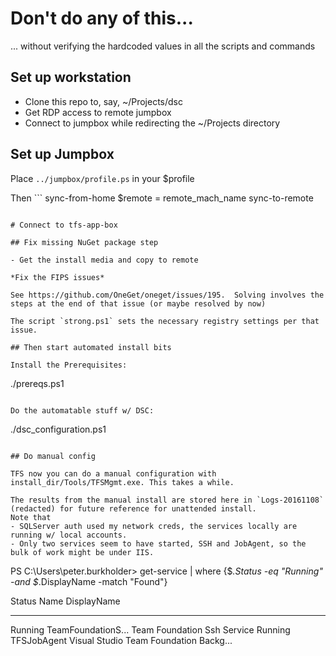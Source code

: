 # Don't do any of this...

... without verifying the hardcoded values in all the scripts and commands

## Set up workstation

- Clone this repo to, say, ~/Projects/dsc
- Get RDP access to remote jumpbox
- Connect to jumpbox while redirecting the ~/Projects directory

## Set up Jumpbox

Place `../jumpbox/profile.ps` in your $profile

Then ```
sync-from-home
$remote = remote_mach_name
sync-to-remote
```

# Connect to tfs-app-box

## Fix missing NuGet package step

- Get the install media and copy to remote

*Fix the FIPS issues*

See https://github.com/OneGet/oneget/issues/195.  Solving involves the
steps at the end of that issue (or maybe resolved by now)

The script `strong.ps1` sets the necessary registry settings per that issue.

## Then start automated install bits

Install the Prerequisites:

```
./prereqs.ps1
```

Do the automatable stuff w/ DSC:

```
./dsc_configuration.ps1
```

## Do manual config

TFS now you can do a manual configuration with install_dir/Tools/TFSMgmt.exe. This takes a while.

The results from the manual install are stored here in `Logs-20161108` (redacted) for future reference for unattended install.
Note that
- SQLServer auth used my network creds, the services locally are running w/ local accounts.
- Only two services seem to have started, SSH and JobAgent, so the bulk of work might be under IIS.

```
PS C:\Users\peter.burkholder> get-service | where {$_.Status -eq "Running" -and $_.DisplayName -match "Found"}

Status   Name               DisplayName
------   ----               -----------
Running  TeamFoundationS... Team Foundation Ssh Service
Running  TFSJobAgent        Visual Studio Team Foundation Backg...
```
